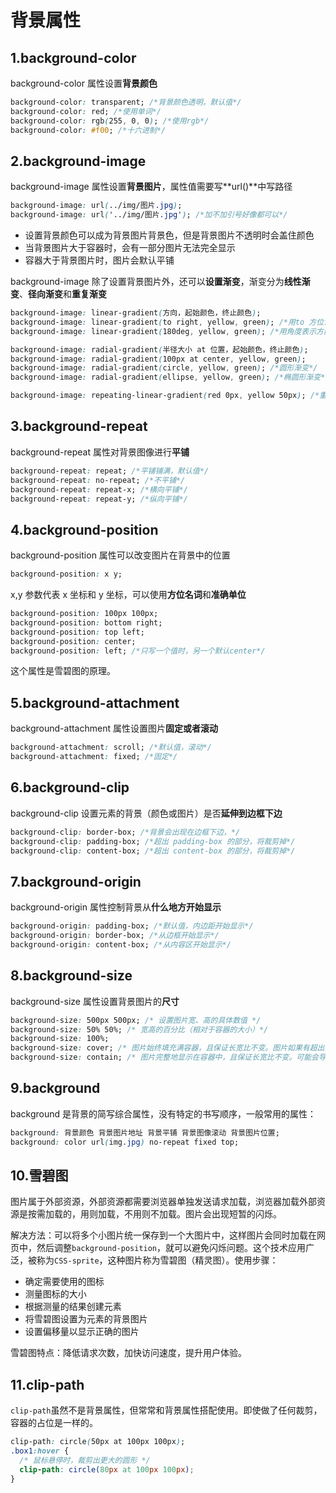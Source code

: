 # 背景属性

## 1.background-color

background-color 属性设置**背景颜色**

```css
background-color: transparent; /*背景颜色透明，默认值*/
background-color: red; /*使用单词*/
background-color: rgb(255, 0, 0); /*使用rgb*/
background-color: #f00; /*十六进制*/
```

## 2.background-image

background-image 属性设置**背景图片**，属性值需要写**url()**中写路径

```css
background-image: url(../img/图片.jpg);
background-image: url('../img/图片.jpg'); /*加不加引号好像都可以*/
```

- 设置背景颜色可以成为背景图片背景色，但是背景图片不透明时会盖住颜色
- 当背景图片大于容器时，会有一部分图片无法完全显示
- 容器大于背景图片时，图片会默认平铺

background-image 除了设置背景图片外，还可以**设置渐变**，渐变分为**线性渐变**、**径向渐变**和**重复渐变**

```css
background-image: linear-gradient(方向，起始颜色，终止颜色);
background-image: linear-gradient(to right, yellow, green); /*用to 方位词表示方向*/
background-image: linear-gradient(180deg, yellow, green); /*用角度表示方向,180deg默认值，默认从上到下*/

background-image: radial-gradient(半径大小 at 位置，起始颜色，终止颜色);
background-image: radial-gradient(100px at center, yellow, green);
background-image: radial-gradient(circle, yellow, green); /*圆形渐变*/
background-image: radial-gradient(ellipse, yellow, green); /*椭圆形渐变*/

background-image: repeating-linear-gradient(red 0px, yellow 50px); /*重复渐变*/
```

## 3.background-repeat

background-repeat 属性对背景图像进行**平铺**

```css
background-repeat: repeat; /*平铺铺满，默认值*/
background-repeat: no-repeat; /*不平铺*/
background-repeat: repeat-x; /*横向平铺*/
background-repeat: repeat-y; /*纵向平铺*/
```

## 4.background-position

background-position 属性可以改变图片在背景中的位置

```css
background-position: x y;
```

x,y 参数代表 x 坐标和 y 坐标，可以使用**方位名词**和**准确单位**

```css
background-position: 100px 100px;
background-position: bottom right;
background-position: top left;
background-position: center;
background-position: left; /*只写一个值时，另一个默认center*/
```

这个属性是雪碧图的原理。

## 5.background-attachment

background-attachment 属性设置图片**固定或者滚动**

```css
background-attachment: scroll; /*默认值，滚动*/
background-attachment: fixed; /*固定*/
```

## 6.background-clip

background-clip 设置元素的背景（颜色或图片）是否**延伸到边框下边**

```css
background-clip: border-box; /*背景会出现在边框下边，*/
background-clip: padding-box; /*超出 padding-box 的部分，将裁剪掉*/
background-clip: content-box; /*超出 content-box 的部分，将裁剪掉*/
```

## 7.background-origin

background-origin 属性控制背景从**什么地方开始显示**

```css
background-origin: padding-box; /*默认值，内边距开始显示*/
background-origin: border-box; /*从边框开始显示*/
background-origin: content-box; /*从内容区开始显示*/
```

## 8.background-size

background-size 属性设置背景图片的**尺寸**

```css
background-size: 500px 500px; /* 设置图片宽、高的具体数值 */
background-size: 50% 50%; /* 宽高的百分比（相对于容器的大小）*/
background-size: 100%;
background-size: cover; /* 图片始终填充满容器，且保证长宽比不变。图片如果有超出部分，则超出部分会被隐藏。 */
background-size: contain; /* 图片完整地显示在容器中，且保证长宽比不变。可能会导致容器的部分区域为空白。*/
```

## 9.background

background 是背景的简写综合属性，没有特定的书写顺序，一般常用的属性：

```css
background: 背景颜色 背景图片地址 背景平铺 背景图像滚动 背景图片位置;
background: color url(img.jpg) no-repeat fixed top;
```

## 10.雪碧图

图片属于外部资源，外部资源都需要浏览器单独发送请求加载，浏览器加载外部资源是按需加载的，用则加载，不用则不加载。图片会出现短暂的闪烁。

解决方法：可以将多个小图片统一保存到一个大图片中，这样图片会同时加载在网页中，然后调整`background-position`，就可以避免闪烁问题。这个技术应用广泛，被称为`CSS-sprite`，这种图片称为雪碧图（精灵图）。使用步骤：

- 确定需要使用的图标
- 测量图标的大小
- 根据测量的结果创建元素
- 将雪碧图设置为元素的背景图片
- 设置偏移量以显示正确的图片

雪碧图特点：降低请求次数，加快访问速度，提升用户体验。

## 11.clip-path

`clip-path`虽然不是背景属性，但常常和背景属性搭配使用。即使做了任何裁剪，容器的占位是一样的。

```css
clip-path: circle(50px at 100px 100px);
.box1:hover {
  /* 鼠标悬停时，裁剪出更大的圆形 */
  clip-path: circle(80px at 100px 100px);
}
```
